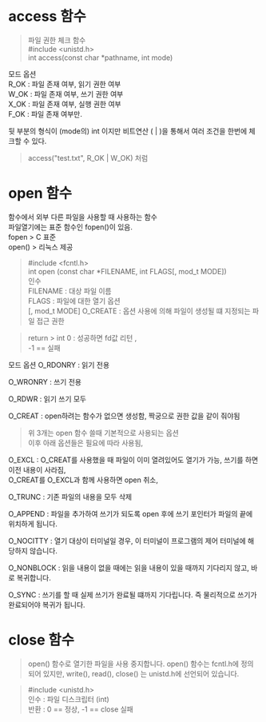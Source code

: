 # access 함수
> 파일 권한 체크 함수 </br>
> #include <unistd.h> </br>
> int access(const char *pathname, int mode) </br>

모드 옵션 </br>
  R_OK : 파일 존재 여부, 읽기 권한 여부 </br>
  W_OK : 파일 존재 여부, 쓰기 권한 여부 </br>
  X_OK : 파일 존재 여부, 실행 권한 여부 </br>
  F_OK : 파일 존재 여부만. </br>

  뒷 부분의 형식이 (mode의) int 이지만 비트연산 ( | )을
  통해서 여러 조건을 한번에 체크할 수 있다.
> access("test.txt", R_OK | W_OK) 처럼

# open 함수

 함수에서 외부 다른 파일을 사용할 때 사용하는 함수 </br>
파일열기에는 표준 함수인 fopen()이 있음.</br> fopen > C 표준 </br>
open() > 리눅스 제공</br>

> #include <fcntl.h> </br>
> int open (const char *FILENAME, int FLAGS[, mod_t MODE]) </br>
인수 </br>
> FILENAME : 대상 파일 이름 </br>
> FLAGS : 파일에 대한 열기 옵션 </br>
> [, mod_t MODE] O_CREATE : 옵션 사용에 의해 파일이 생성될 떄 지정되는 파일 접근 권한 </br>

> return > int 0 : 성공하면 fd값 리턴 , </br> -1 == 실패 </br>

모드 옵션
  O_RDONRY : 읽기 전용 </br>
  
  O_WRONRY : 쓰기 전용 </br>
  
  O_RDWR : 읽기 쓰기 모두 </br>
  
  O_CREAT : open하려는 함수가 없으면 생성함, 짝궁으로 권한 값을 같이 줘야됨 </br>
  
 >위 3개는 open 함수 쓸때 기본적으로 사용되는 옵션 </br>
 >이후 아래 옵션들은 필요에 따라 사용됨, </br>
 >
  O_EXCL : O_CREAT를 사용했을 때 파일이 이미 열려있어도 열기가 가능, 쓰기를 하면 이전 내용이 사라짐, </br> O_CREAT를 O_EXCL과 함께 사용하면 open 취소,</br>
  
  O_TRUNC : 기존 파일의 내용을 모두 삭제 </br>
  
  O_APPEND : 파일을 추가하여 쓰기가 되도록 open 후에 쓰기 포인터가 파일의 끝에 위치하게 됩니다. </br>
  
  O_NOCITTY : 열기 대상이 터미널일 경우, 이 터미널이 프로그램의 제어 터미널에 해당하지 않습니다. </br>
  
  O_NONBLOCK : 읽을 내용이 없을 때에는 읽을 내용이 있을 때까지 기다리지 않고, 바로 복귀합니다. </br>
  
  O_SYNC : 쓰기를 할 때 실제 쓰기가 완료될 떄까지 기다립니다. 즉 물리적으로 쓰기가 완료되어야 복귀가 됩니다. </br>
  
# close 함수

> open() 함수로 열기한 파일을 사용 중지합니다. open() 함수는 fcntl.h에 정의 되어 있지만, write(), read(), close() 는 unistd.h에 선언되어 있습니다. </br>

> #include <unistd.h> </br>
> 인수 : 파일 디스크립터 (int) </br>
> 반환 : 0 == 정상, -1 == close 실패 </br>

